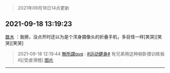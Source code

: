 > 2021年09月18日14点更新
<link rel="stylesheet" href="https://cdn.jsdelivr.net/gh/taotie6/sampleJSON@main/css/photo_show.css">
<meta name="referrer" content="no-referrer" />


 ## 2021-09-18 13:19:23 

 [㪚木](https://www.coolapk.com/feed/30076627?shareKey=YzMxMzI2NTE4NWNmNjE0NTgwNGE~) ：我擦，没点开时还以为是个浑身摄像头的折叠手机，多目怪一样[笑哭][笑哭][笑哭] 

<div class="album">
</div>

> 2021-09-18 12:19:44 
> [無所謂quq](https://www.coolapk.com/feed/30075295?shareKey=ODQzNDljODU1ZmEyNjE0NTgwNGE~) : <a class="feed-link-tag" href="/t/运动健身?type=0">#运动健身#</a> 有兄弟用这种俯卧撑训练板吗[受虐滑稽] 
[图片](http://image.coolapk.com/feed/2021/0918/12/1434513_8782_9193@2494x3325.jpg)

 ------- 

